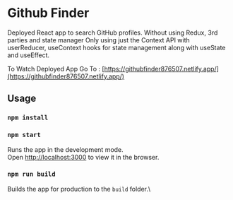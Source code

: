 # Github Finder

Deployed React app to search GitHub profiles.
Without using Redux, 3rd parties and state manager Only using just the Context API with userReducer, useContext hooks for state management along with useState and useEffect.

To Watch Deployed App Go To :
[https://githubfinder876507.netlify.app/](https://githubfinder876507.netlify.app/)

## Usage

### `npm install`

### `npm start`

Runs the app in the development mode.\
Open [http://localhost:3000](http://localhost:3000) to view it in the browser.

### `npm run build`

Builds the app for production to the `build` folder.\
